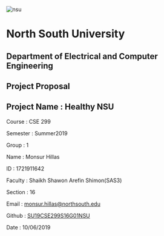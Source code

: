 ![nsu](https://imgur.com/a/dMQSR2J)

# North South University
##  Department of Electrical and Computer Engineering

##  Project Proposal

## Project Name : Healthy NSU

Course : CSE 299

Semester : Summer2019

Group : 1

Name : Monsur Hillas

ID : 1721911642

Faculty : Shaikh Shawon Arefin Shimon(SAS3)

Section : 16

Email : monsur.hillas@northsouth.edu

Github : [SU19CSE299S16G01NSU](https://www.github.com/monsurhillas007)

Date : 10/06/2019
